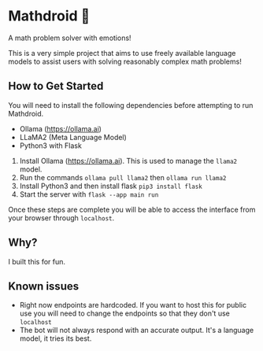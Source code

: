 # Mathdroid 🤖
A math problem solver with emotions!

This is a very simple project that aims to use freely available language models to assist users with solving reasonably complex math problems!

## How to Get Started

You will need to install the following dependencies before attempting to run Mathdroid.
- Ollama (https://ollama.ai)
- LLaMA2 (Meta Language Model)
- Python3 with Flask

1. Install Ollama (https://ollama.ai). This is used to manage the `llama2` model.
2. Run the commands `ollama pull llama2` then `ollama run llama2`
3. Install Python3 and then install flask `pip3 install flask`
4. Start the server with `flask --app main run`

Once these steps are complete you will be able to access the interface from your browser through `localhost`.

## Why?
I built this for fun.

## Known issues
- Right now endpoints are hardcoded. If you want to host this for public use you will need to change the endpoints so that they don't use `localhost`
- The bot will not always respond with an accurate output. It's a language model, it tries its best.
